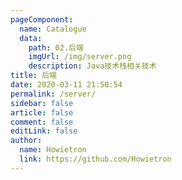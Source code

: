 ```yaml
---
pageComponent:
  name: Catalogue
  data:
    path: 02.后端
    imgUrl: /img/server.png
    description: Java技术栈相关技术
title: 后端
date: 2020-03-11 21:50:54
permalink: /server/
sidebar: false
article: false
comment: false
editLink: false
author:
  name: Howietron
  link: https://github.com/Howietron
---
```


